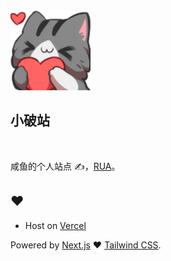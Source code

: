 <img src="./public/images/img/64.png" style="width: 128px; height: 128px;"  alt=''/>

## 小破站

<div>
  <img src="https://img.shields.io/github/workflow/status/DefectingCat/DefectingCat.github.io/Export%20static%20to%20github%20pages?style=flat-square"  alt=''/>

  <a href="https://rua.plus/" target="_blank" rel="noreferrer">
    <img src="https://img.shields.io/website?style=flat-square&url=https%3A%2F%2Frua.plus"  alt=''/>
  </a>
</div>

咸鱼的个人站点 ✍，[RUA](https://rua.plus/)。

## ❤️

- Host on [Vercel](https://vercel.com/)

Powered by [Next.js](https://nextjs.org/) ❤️ [Tailwind CSS](https://tailwindcss.com/).
